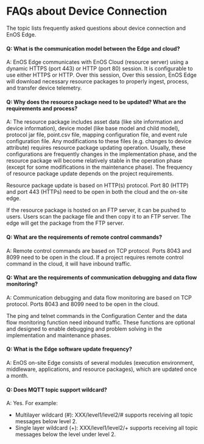 # FAQs about Device Connection

The topic lists frequently asked questions about device connection and EnOS Edge.

#### Q: What is the communication model between the Edge and cloud?

A: EnOS Edge communicates with EnOS Cloud (resource server) using a dynamic HTTPS (port 443) or HTTP (port 80) session. It is configurable to use either HTTPS or HTTP. Over this session, Over this session, EnOS Edge will download necessary resource packages to properly ingest, process, and transfer device telemetry.

#### Q: Why does the resource package need to be updated? What are the requirements and process?

A: The resource package includes asset data (like site information and device information), device model (like base model and child model), protocol jar file, point.csv file, mapping configuration file, and event rule configuration file.  Any modifications to these files (e.g. changes to device attribute) requires resource package updating operation. Usually, these configurations are frequently changes in the implementation phase, and the resource package will become relatively stable in the operation phase (except for some modifications in the maintenance phase). The frequency of resource package update depends on the project requirements.

Resource package update is based on HTTP(s) protocol. Port 80 (HTTP) and port 443 (HTTPs) need to be open in both the cloud and the on-site edge.    

If the resource package is hosted on an FTP server, it can be pushed to users. Users scan the package file and then copy it to an FTP server. The edge will get the package from the FTP server.

#### Q: What are the requirements of remote control commands?

A: Remote control commands are based on TCP protocol. Ports 8043 and 8099 need to be open in the cloud. If a project requires remote control command in the cloud, it will have inbound traffic.

#### Q: What are the requirements of communication debugging and data flow monitoring?

A: Communication debugging and data flow monitoring are based on TCP protocol. Ports 8043 and 8099 need to be open in the cloud.  

The ping and telnet commands in the Configuration Center and the data flow monitoring function need inbound traffic. These functions are optional and designed to enable debugging and problem solving in the implementation and maintenance phases.

#### Q: What is the Edge software update frequency?

A: EnOS on-site Edge consists of several modules (execution environment, middleware, applications, and resource packages), which are updated once a month.   

#### Q: Does MQTT topic support  wildcard?

A: Yes. For example:

- Multilayer wildcard (#): XXX/level1/level2/# supports receiving all topic messages below level 2.
- Single layer wildcard (+): XXX/level1/level2/+ supports receiving all topic messages below the level under level 2.
